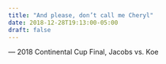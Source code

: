 ```yaml
---
title: "And please, don’t call me Cheryl"
date: 2018-12-28T19:13:00-05:00
draft: false
---
```

— 2018 Continental Cup Final, Jacobs vs. Koe